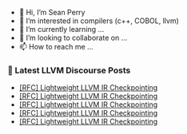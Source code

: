 - 👋 Hi, I’m Sean Perry
- 👀 I’m interested in compilers (c++, COBOL, llvm)
- 🌱 I’m currently learning ...
- 💞️ I’m looking to collaborate on ...
- 📫 How to reach me ...

<!---
s66perry/s66perry is a ✨ special ✨ repository because its `README.md` (this file) appears on your GitHub profile.
You can click the Preview link to take a look at your changes.
--->
### 📕 Latest LLVM Discourse Posts

<!-- DISCOURSE-LLVM:START -->
- [[RFC] Lightweight LLVM IR Checkpointing](https://discourse.llvm.org/t/rfc-lightweight-llvm-ir-checkpointing/68446#post_17)
- [[RFC] Lightweight LLVM IR Checkpointing](https://discourse.llvm.org/t/rfc-lightweight-llvm-ir-checkpointing/68446#post_16)
- [[RFC] Lightweight LLVM IR Checkpointing](https://discourse.llvm.org/t/rfc-lightweight-llvm-ir-checkpointing/68446#post_15)
- [[RFC] Lightweight LLVM IR Checkpointing](https://discourse.llvm.org/t/rfc-lightweight-llvm-ir-checkpointing/68446#post_14)
- [[RFC] Lightweight LLVM IR Checkpointing](https://discourse.llvm.org/t/rfc-lightweight-llvm-ir-checkpointing/68446#post_13)
<!-- DISCOURSE-LLVM:END -->
